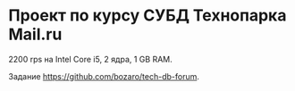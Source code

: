 # Проект по курсу СУБД Технопарка Mail.ru

2200 rps на Intel Core i5, 2 ядра, 1 GB RAM.

Задание https://github.com/bozaro/tech-db-forum.
